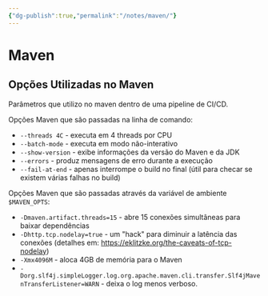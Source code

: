 ```yaml
---
{"dg-publish":true,"permalink":"/notes/maven/"}
---
```


# Maven

## Opções Utilizadas no Maven

Parâmetros que utilizo no maven dentro de uma pipeline de CI/CD.

Opções Maven que são passadas na linha de comando:

- `--threads 4C`    - executa em 4 threads por CPU
- `--batch-mode`    - executa em modo não-interativo
- `--show-version`  - exibe informações da versão do Maven e da JDK
- `--errors`        - produz mensagens de erro durante a execução
- `--fail-at-end`   - apenas interrompe o build no final (útil para checar se existem várias falhas no build)

Opções Maven que são passadas através da variável de ambiente `$MAVEN_OPTS`:

- `-Dmaven.artifact.threads=15` - abre 15 conexões simultâneas para baixar dependências
- `-Dhttp.tcp.nodelay=true` - um "hack" para diminuir a latência das conexões (detalhes em: <https://eklitzke.org/the-caveats-of-tcp-nodelay>)
- `-Xmx4096M` - aloca 4GB de memória para o Maven
- `-Dorg.slf4j.simpleLogger.log.org.apache.maven.cli.transfer.Slf4jMavenTransferListener=WARN` - deixa o log menos verboso.